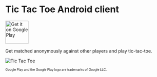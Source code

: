 # Tic Tac Toe Android client

<a href='https://play.google.com/store/apps/details?id=io.eschmann.tictactoe&pcampaignid=MKT-Other-global-all-co-prtnr-py-PartBadge-Mar2515-1'><img alt='Get it on Google Play' height='72px' src='https://play.google.com/intl/en_us/badges/images/generic/en_badge_web_generic.png'/></a>

Get matched anonymously against other players and play tic-tac-toe.

![Tic Tac Toe](https://github.com/eschmar/tictactoe-android/raw/master/img/output.gif)

<sub><sup>Google Play and the Google Play logo are trademarks of Google LLC.</sup></sub>
